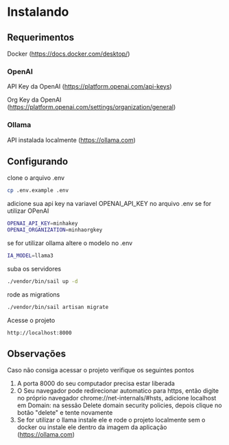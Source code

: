 # Instalando

## Requerimentos

Docker (https://docs.docker.com/desktop/)

### OpenAI
API Key da OpenAI (https://platform.openai.com/api-keys)

Org Key da OpenAI (https://platform.openai.com/settings/organization/general)

### Ollama
API instalada localmente (https://ollama.com)

## Configurando

clone o arquivo .env
```sh
cp .env.example .env
```

adicione sua api key na variavel OPENAI_API_KEY no arquivo .env se for utilizar OPenAI
```sh
OPENAI_API_KEY=minhakey
OPENAI_ORGANIZATION=minhaorgkey
```

se for utilizar ollama altere o modelo no .env
```sh
IA_MODEL=llama3
```

suba os servidores
```sh
./vendor/bin/sail up -d
```

rode as migrations
```sh
./vendor/bin/sail artisan migrate
```

Acesse o projeto
```
http://localhost:8000
```

## Observações

Caso não consiga acessar o projeto verifique os seguintes pontos

1. A porta 8000 do seu computador precisa estar liberada
2. O Seu navegador pode redirecionar automatico para https, então digite no próprio navegador chrome://net-internals/#hsts, adicione localhost em Domain: na sessão Delete domain security policies, depois clique no botão "delete" e tente novamente
3. Se for utilizar o llama instale ele e rode o projeto localmente sem o docker ou instale ele dentro da imagem da aplicação (https://ollama.com)
